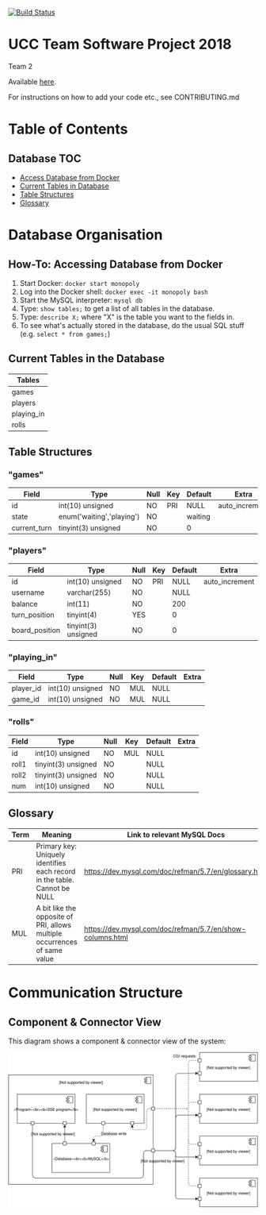 [![Build Status](https://travis-ci.org/oisdk/team-software-project.svg?branch=master)](https://travis-ci.org/oisdk/team-software-project)

# UCC Team Software Project 2018

Team 2

Available [here](http://54.186.226.199).

For instructions on how to add your code etc., see CONTRIBUTING.md


# Table of Contents

## Database TOC
* [Access Database from Docker](#how-to-accessing-database-from-docker)
* [Current Tables in Database](#current-tables-in-the-database)
* [Table Structures](#table-structures)
* [Glossary](#glossary)


# Database Organisation

## How-To: Accessing Database from Docker
1. Start Docker: `docker start monopoly`
2. Log into the Docker shell: `docker exec -it monopoly bash`
3. Start the MySQL interpreter: `mysql db`
4. Type: `show tables;` to get a list of all tables in the database.
5. Type: `describe X;` where "X" is the table you want to the fields in.
6. To see what's actually stored in the database, do the usual SQL stuff (e.g. `select * from games;`)

## Current Tables in the Database
| Tables       |
| ------------ |
| games        |
| players      |
| playing_in   |
| rolls        |

## Table Structures
### "games"
| Field        | Type                      | Null | Key | Default | Extra          |
|--------------|---------------------------|------|-----|---------|----------------|
| id           | int(10) unsigned          | NO   | PRI | NULL    | auto_increment |
| state        | enum('waiting','playing') | NO   |     | waiting |                |
| current_turn | tinyint(3) unsigned       | NO   |     | 0       |                |

### "players"
| Field          | Type                | Null | Key | Default | Extra          |
|----------------|---------------------|------|-----|---------|----------------|
| id             | int(10) unsigned    | NO   | PRI | NULL    | auto_increment |
| username       | varchar(255)        | NO   |     | NULL    |                |
| balance        | int(11)             | NO   |     | 200     |                |
| turn_position  | tinyint(4)          | YES  |     | 0       |                |
| board_position | tinyint(3) unsigned | NO   |     | 0       |                |

### "playing_in"
| Field     | Type             | Null | Key | Default | Extra |
|-----------|------------------|------|-----|---------|-------|
| player_id | int(10) unsigned | NO   | MUL | NULL    |       |
| game_id   | int(10) unsigned | NO   | MUL | NULL    |       |

### "rolls"
| Field | Type                | Null | Key | Default | Extra |
|-------|---------------------|------|-----|---------|-------|
| id    | int(10) unsigned    | NO   | MUL | NULL    |       |
| roll1 | tinyint(3) unsigned | NO   |     | NULL    |       |
| roll2 | tinyint(3) unsigned | NO   |     | NULL    |       |
| num   | int(10) unsigned    | NO   |     | NULL    |       |

## Glossary
| Term | Meaning                                                                  | Link to relevant MySQL Docs                               |
|-----|---------------------------------------------------------------------------|-----------------------------------------------------------|
| PRI | Primary key: Uniquely identifies each record in the table. Cannot be NULL | https://dev.mysql.com/doc/refman/5.7/en/glossary.html     |
| MUL | A bit like the opposite of PRI, allows multiple occurrences of same value | https://dev.mysql.com/doc/refman/5.7/en/show-columns.html |

# Communication Structure

## Component & Connector View

This diagram shows a component & connector view of the system:

![Component & Connector View](readme-images/component-connector-view.svg)
